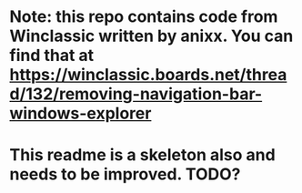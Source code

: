# Note: this repo contains code from Winclassic written by anixx. You can find that at https://winclassic.boards.net/thread/132/removing-navigation-bar-windows-explorer

# This readme is a skeleton also and needs to be improved. TODO?